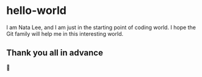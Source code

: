 # hello-world
I am Nata Lee, and I am just in the starting point of coding world. I hope the Git family will help me in this interesting world.
## Thank you all in advance
 :sparkling_heart:

